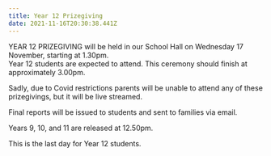 ```yaml
---
title: Year 12 Prizegiving
date: 2021-11-16T20:30:38.441Z
---
```

YEAR 12 PRIZEGIVING will be held in our School Hall on Wednesday 17 November, starting at 1.30pm.  
Year 12 students are expected to attend. This ceremony should finish at approximately 3.00pm.

Sadly, due to Covid restrictions parents will be unable to attend any of these prizegivings, but it will be live streamed. 

Final reports will be issued to students and sent to families via email.  

Years 9, 10, and 11 are released at 12.50pm. 

This is the last day for Year 12 students.

